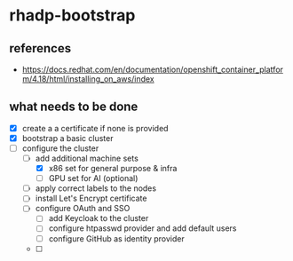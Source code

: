 # rhadp-bootstrap

## references
- https://docs.redhat.com/en/documentation/openshift_container_platform/4.18/html/installing_on_aws/index

## what needs to be done

- [X] create a a certificate if none is provided
- [X] bootstrap a basic cluster
- [ ] configure the cluster
    - [ ] add additional machine sets
        - [X] x86 set for general purpose & infra
        - [ ] GPU set for AI (optional)
    - [ ] apply correct labels to the nodes
    - [ ] install Let's Encrypt certificate
    - [ ] configure OAuth and SSO
        - [ ] add Keycloak to the cluster
        - [ ] configure htpasswd provider and add default users
        - [ ] configure GitHub as identity provider
    - [ ] 
